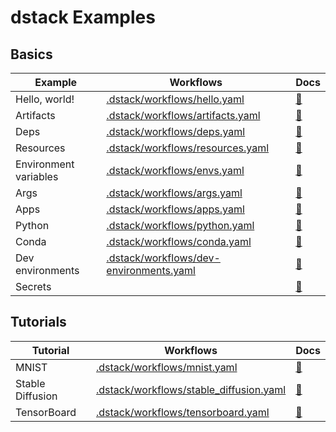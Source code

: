 # dstack Examples

## Basics

| Example               | Workflows                                                                          | Docs                                                      | 
|-----------------------|------------------------------------------------------------------------------------|-----------------------------------------------------------|
| Hello, world!         | [.dstack/workflows/hello.yaml](.dstack/workflows/hello.yaml)                       | [🔗](https://docs.dstack.ai/usage/hello-world)           | 
| Artifacts             | [.dstack/workflows/artifacts.yaml](.dstack/workflows/artifacts.yaml)               | [🔗](https://docs.dstack.ai/usage/artifacts)             |
| Deps                  | [.dstack/workflows/deps.yaml](.dstack/workflows/deps.yaml)                         | [🔗](https://docs.dstack.ai/usage/deps)                  |
| Resources             | [.dstack/workflows/resources.yaml](.dstack/workflows/resources.yaml)               | [🔗](https://docs.dstack.ai/usage/resources)             |
| Environment variables | [.dstack/workflows/envs.yaml](.dstack/workflows/envs.yaml)                         | [🔗](https://docs.dstack.ai/usage/environment-variables) |
| Args                  | [.dstack/workflows/args.yaml](.dstack/workflows/args.yaml)                         | [🔗](https://docs.dstack.ai/usage/args)                  |
| Apps                  | [.dstack/workflows/apps.yaml](.dstack/workflows/apps.yaml)                         | [🔗](https://docs.dstack.ai/usage/apps)                  |
| Python                | [.dstack/workflows/python.yaml](.dstack/workflows/python.yaml)                     | [🔗](https://docs.dstack.ai/usage/python)                |
| Conda                 | [.dstack/workflows/conda.yaml](.dstack/workflows/conda.yaml)                       | [🔗](https://docs.dstack.ai/usage/conda)                 |
| Dev environments      | [.dstack/workflows/dev-environments.yaml](.dstack/workflows/dev-environments.yaml) | [🔗](https://docs.dstack.ai/usage/dev-environments)      |
| Secrets               |                                                                                    | [🔗](https://docs.dstack.ai/usage/secrets)               |

## Tutorials

| Tutorial         | Workflows                                                                          | Docs                                                    | 
|------------------|------------------------------------------------------------------------------------|---------------------------------------------------------|
| MNIST            | [.dstack/workflows/mnist.yaml](.dstack/workflows/mnist.yaml)                       | [🔗](https://docs.dstack.ai/quick-start)                | 
| Stable Diffusion | [.dstack/workflows/stable_diffusion.yaml](.dstack/workflows/stable_diffusion.yaml) | [🔗](https://docs.dstack.ai/tutorials/stable-diffusion) | 
| TensorBoard      | [.dstack/workflows/tensorboard.yaml](.dstack/workflows/tensorboard.yaml)           | [🔗](https://docs.dstack.ai/tutorials/tensorboard) | 

